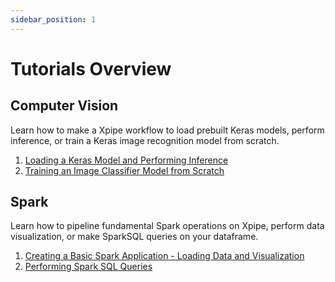 ```yaml
---
sidebar_position: 1
---
```


# Tutorials Overview

## Computer Vision

Learn how to make a Xpipe workflow to load prebuilt Keras models, perform inference, or train a Keras image recognition model from scratch.

1. [Loading a Keras Model and Performing Inference](computer-vision#loading-a-keras-model-and-performing-inference)
2. [Training an Image Classifier Model from Scratch](computer-vision#training-an-image-classifier-image-from-scratch)

## Spark

Learn how to pipeline fundamental Spark operations on Xpipe, perform data visualization, or make SparkSQL queries on your dataframe.

1. [Creating a Basic Spark Application - Loading Data and Visualization](spark#basic-spark-application)
2. [Performing Spark SQL Queries](spark#performing-spark-sql-queries)